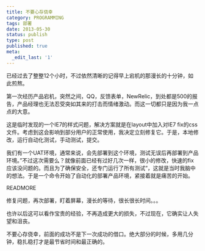 ```yaml
---
title: 不要心存侥幸
category: PROGRAMMING
tags: 部署
date: 2013-05-30
status: publish
type: post
published: true
meta:
  _edit_last: '1'
---
```

已经过去了整整12个小时，不过依然清晰的记得早上宕机的那漫长的十分钟，如此煎熬。

第一次经历产品宕机，突然之间，QQ，反馈表单，NewRelic，到处都是500的报告，产品经理也无法忍受突如其来的打击而情绪激动。而这一切都只是因为我一点点的大意。

这是临时发现的一个IE7的样式问题，解决方案就是在layout中加入对IE7 fix的css文件。考虑到这会影响到部分用户的正常使用，我决定立刻修复它。于是，本地修改，运行自动化测试，手动测试，提交。

我们有一个UAT环境，通常来说，会先部署到这个环境，测试无误后再部署到产品环境。”不过这次需要么？就像前面已经有过好几次一样，很小的修改，快速的fix 应该没问题的。而且为了确保安全，还专门运行了所有测试“，这就是当时我脑中的想法。于是一个命令开始了自动化的部署产品环境，紧接着就是痛苦的开始。

READMORE

修复问题，再次部署，盯着屏幕，漫长的等待，很长很长时间。。。

也许以后这可以看作宝贵的经验，不再造成更大的损失，不过现在，它确实让人失望和沮丧。

不要心存侥幸，前面的成功不是下一次成功的借口。绝大部分的时候，多用几分钟，稳扎稳打才是最节省时间和最正确的。